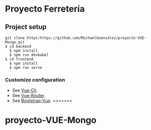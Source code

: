 
# Proyecto Ferretería

## Project setup
```
git clone https:https://github.com/MichaelGoonzalez/proyecto-VUE-Mongo.git
$ cd backend 
  $ npm install
  $ npm run devbabel
$ cd frontend
  $ npm install
  $ npm run serve
```

### Customize configuration
- See [Vue-Cli](https://cli.vuejs.org/config/).
- See [Vue-Router](https://router.vuejs.org/).
- See [Bootstrap-Vue](https://bootstrap-vue.org/).
=======
# proyecto-VUE-Mongo

